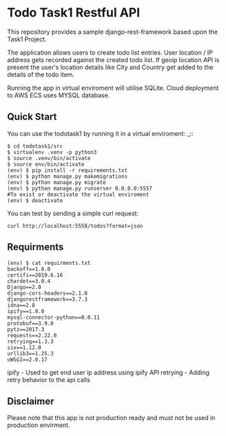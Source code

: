 # Todo Task1 Restful API

This repository provides a sample django-rest-framework based upon the Task1 Project. 

The application allows users to create todo list entries. User location / IP address gets recorded against the created todo list. If geoip location API is present the user's location details like City and Country get added to the details of the todo item.  

Running the app in virtual enviroment will utilise SQLite. Cloud deployment to AWS ECS uses MYSQL database. 


## Quick Start

You can use the todotask1 by running it in a virtual enviroment:  _::
    
    $ cd todotask1/src
    $ virtualenv .venv -p python3
    $ source .venv/bin/activate
    $ source env/bin/activate
    (env) $ pip install -r requirements.txt 
    (env) $ python manage.py makemigrations
    (env) $ python manage.py migrate
    (env) $ python manage.py runserver 0.0.0.0:5557
    #To exist or deactivate the virtual enviroment 
    (env) $ deactivate

You can test by sending a simple curl request:

`curl http://localhost:5558/todos?format=json`


## Requirments
```
(env) $ cat requirments.txt 
backoff==1.8.0
certifi==2019.6.16
chardet==3.0.4
Django==2.0
django-cors-headers==2.1.0
djangorestframework==3.7.3
idna==2.8
ipify==1.0.0
mysql-connector-python==8.0.11
protobuf==3.9.0
pytz==2017.3
requests==2.22.0
retrying==1.3.3
six==1.12.0
urllib3==1.25.3
uWSGI==2.0.17
```
ipify - Used to get end user ip address using ipify API
retrying - Adding retry behavior to the api calls  


## Disclaimer

Please note that this app is not production ready and must not be used in production envirment. 